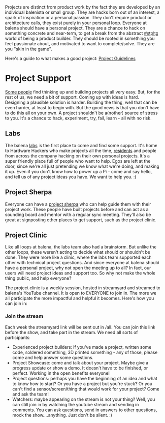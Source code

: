 Projects are distinct from product work by the fact they are developed by an individual balenista or small group. They are hacks born out of an interest, a spark of inspiration or a personal passion. They don't require product or architecture calls, they exist purely in your personal loop. Everyone at balena should have a personal project. They are a chance to hack on something concrete and near-term, to get a break from the abstract [#stpltg](https://github.com/balena-io/balena-io/wiki/Being-a-Product-Builder-at-balena#what-principles-define-a-product-builder) world of being a product builder. They should be rooted in something you feel passionate about, and motivated to want to complete/solve. They are you "skin in the game".

Here's a guide to what makes a good project: [Project Guidelines](https://github.com/balena-io/balena-io/wiki/Labs:-Project-guidelines)

# Project Support
[Some people](https://www.balena.io/blog/show-tell-a-steampunk-desktop-background-radiation-monitor/) find thinking up and building projects all very easy. But, for the rest of us, we need a bit of support. Coming up with ideas is hard. Designing a plausible solution is harder. Building the thing, well that can be even harder, at least to begin with. But the good news is that you don't have to do this all on your own. A project shouldn't be a(nother) source of stress to you. It's a chance to hack, experiment, try, fail, learn - all with no risk.

## Labs
The balena [labs](https://github.com/balena-io/balena-io/wiki/balenaLabs) is the first place to come and find some support. It's home to Hardware Hackers who make projects all the time, [residents](https://github.com/balena-io/balena-io/wiki/balena-labs-residency) and people from across the company hacking on their own personal projects. It's a super friendly place full of people who want to help. Egos are left at the door, since we're all just pretending we know what we're doing, and making it up. Even if you don't know how to power up a Pi - come and say hello, and tell us of any project ideas you have. We want to help you. :)

## Project Sherpa
Everyone can have a [project sherpa](https://github.com/balena-io/balena-io/wiki/Labs:-Project-Sherpa) who can help guide them with their project work. These people have built projects before and can act as a sounding board and mentor with a regular sync meeting. They'll also be great at signposting other places to get support, such as the project clinic.

## Project Clinic
Like all loops at balena, the labs team also had a brainstorm. But unlike the other loops, these weren't acting to decide what should or shouldn't be done. They were more like a clinic, where the labs team supported each other with technical project questions. And since everyone at balena should have a personal project, why not open the meeting up to all? In fact, our users will need project ideas and support too. So why not make the whole thing public, and help everyone?

The project clinic is a weekly session, hosted in streamyard and streamed to balena's YouTube channel. It is open to EVERYONE to join in. The more we all participate the more impactful and helpful it becomes. Here's how you can join in:

### Join the stream
Each week the streamyard link will be sent out in /all. You can join this link before the show, and take part in the stream. We need all sorts of participants:
* Experienced project builders: if you've made a project, written some code, soldered something, 3D printed something - any of those, please come and help answer some questions.
* Project Showcase: come and talk about your project. Maybe give a progress update or show a demo. It doesn't have to be finished, or perfect. Working in the open benefits everyone!
* Project questions: perhaps you have the beginning of an idea and what to know how to start? Or you have a project but you're stuck? Or you can't find a sensor/screen/thing that would work for your project? Come and ask the team!
* Watchers: maybe appearing on the stream is not your thing? Well, you can still join in by watching the youtube stream and sending in comments. You can ask questions, send in answers to other questions, mock the show....anything. Just don't be silent. :) 